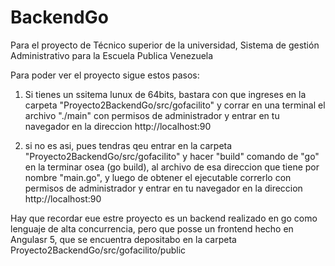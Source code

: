 # BackendGo
Para el proyecto de Técnico superior de la universidad, Sistema de gestión Administrativo para la Escuela Publica Venezuela

Para poder ver el proyecto sigue estos pasos:

1) Si tienes un ssitema lunux de 64bits, bastara con que ingreses en la carpeta "Proyecto2BackendGo/src/gofacilito" y corrar en una terminal
el archivo "./main" con permisos de administrador y entrar en tu navegador en la direccion http://localhost:90

2) si no es asi, pues tendras qeu entrar en la carpeta "Proyecto2BackendGo/src/gofacilito" y hacer "build" comando de "go" en la terminar osea (go build),
al archivo de esa direccion que tiene por nombre "main.go", y luego de obtener el ejecutable correrlo con permisos de administrador y entrar en tu navegador en la direccion http://localhost:90

Hay que recordar eue estre proyecto es un backend realizado en go como lenguaje de alta concurrencia, pero que posse un frontend hecho en Angulasr 5, que se encuentra depositabo en la carpeta Proyecto2BackendGo/src/gofacilito/public
